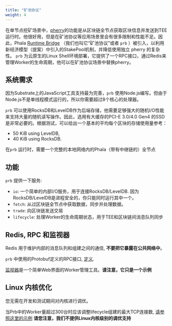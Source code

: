 ```yaml
---
title: "矿池协议"
weight: 4
---
```

在单节点挖矿场景中，[pherry](https://github.com/Phala-Network/phala-blockchain/tree/master/standalone/pherry)的功能是从区块链全节点获取区块信息并发送到TEE运行时。他很好用，但是在矿池协议等应用场景里会有很多限制和性能不足。因此，Phala [Runtime Bridge](https://github.com/Phala-Network/runtime-bridge) （我们也叫它“矿池协议”或者 `prb` ）被引入，以利用新经济模型（提案）中引入的StakePool机制，并降低使用独立 pherry 的复杂性。
`prb` 为云原生的Linux Shell环境部署，它提供了一个RPC接口，通过Redis来管理Worker的生命周期，他可以在矿池协议场景中替换pherry。

## 系统需求

因为Substrate上的JavaScript工具支持最为完善，`prb` 使用Node.js编写。但由于Node.js不是单线程模式运行的，所以你需要超过8个核心的处理器。

`prb` 可以使用RocksDB和LevelDB作为后端存储，他需要足够强大的随机I/O性能来支持大量的随机读写操作。因此，选用有大缓存的PCI-E 3.0/4.0 Gen4 的SSD是非常必要的。根据测试，可以给出一个基本的平均每个区块的存储使用量参考：
- 50 KiB using LevelDB,
- 40 KiB using RocksDB.

在`prb` 运行时，需要一个完整的本地网络内的Phala（带有中继链的）全节点

## 功能

`prb` 提供一下服务:
- `io`: 一个简单的内部I/O服务，用于连接RocksDB/LevelDB. 因为RocksDB/LevelDB是进程安全的，你只能同时运行其中一个。
- `fetch`: 从过区块链全节点中获取数据，同步并处理数据。
- `trade`: 向区块链发送交易
- `lifecycle`: 处理Worker的生命周期状态，用于TEE和区块链间消息队列同步

## Redis, RPC 和监视器

Redis 用于维护内部的消息队列和组建之间的通信, **不要把它暴露在公共网络中**。

 `prb` 中使用的Protobuf定义的RPC接口, [定义](https://github.com/Phala-Network/runtime-bridge-proto/blob/main/message.proto).

[监视器](https://github.com/Phala-Network/runtime-bridge-monitor)是一个简单Web界面的Worker管理工具。**请注意，它只是一个示例**

## Linux 内核优化

您无需在开发和测试期间对内核进行调优。

当Prb中的Worker量超过300台时应该调整lifecycle组建的最大TCP连接数, [请参照这里的示例](https://github.com/Phala-Network/runtime-bridge/tree/master/system/bridge) **请您注意，我们不提供Linux内核级别的调优支持**
